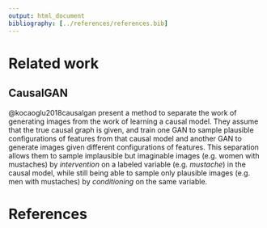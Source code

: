 ```yaml
---
output: html_document
bibliography: [../references/references.bib]
---
```


# Related work

## CausalGAN

@kocaoglu2018causalgan present a method to separate the work of generating images from the work of learning a causal model. They assume that the true causal graph is given, and train one GAN to sample plausible configurations of features from that causal model and another GAN to generate images given different configurations of features. This separation allows them to sample implausible but imaginable images (e.g. women with mustaches) by *intervention* on a labeled variable (e.g. *mustache*) in the causal model, while still being able to sample only plausible images (e.g. men with mustaches) by *conditioning* on the same variable.

# References
